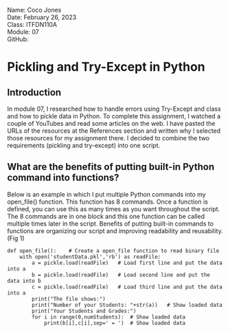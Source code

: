 Name: Coco Jones<br>
Date: February 26, 2023<br>
Class: ITFDN110A<br>
Module: 07<br>
GitHub: 

# **Pickling and Try-Except in Python**

## **Introduction**
In module 07, I researched how to handle errors using Try-Except and class and how to pickle data in Python. To complete this assignment, I watched a couple of YouTubes and read some articles on the web. I have pasted the URLs of the resources at the References section and written why I selected those resources for my assignment there. I decided to combine the two requirements (pickling and try-except) into one script. 

## **What are the benefits of putting built-in Python command into functions?**
Below is an example in which I put multiple Python commands into my open_file() function. This function has 8 commands. Once a function is defined, you can use this as many times as you want throughout the script. The 8 commands are in one block and this one function can be called multiple times later in the script. Benefits of putting built-in commands to functions are organizing our script and improving readability and reusability. (Fig 1)

```
def open_file():    # Create a open_file function to read binary file
    with open('studentData.pkl','rb') as readFile:
        a = pickle.load(readFile)   # Load first line and put the data into a
        b = pickle.load(readFile)   # Load second line and put the data into b
        c = pickle.load(readFile)   # Load third line and put the data into a
        print("The file shows:")
        print("Number of your Students: "+str(a))   # Show loaded data
        print("Your Students and Grades:")
        for i in range(0,numStudents):  # Show loaded data
            print(b[i],c[i],sep=' = ')  # Show loaded data
```
